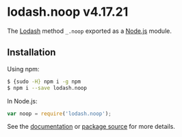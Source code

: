 # lodash.noop v4.17.21

The [Lodash](https://lodash.com/) method `_.noop` exported as a [Node.js](https://nodejs.org/) module.

## Installation

Using npm:
```bash
$ {sudo -H} npm i -g npm
$ npm i --save lodash.noop
```

In Node.js:
```js
var noop = require('lodash.noop');
```

See the [documentation](https://lodash.com/docs#noop) or [package source](https://github.com/lodash/lodash/blob/4.17.21-npm-packages/lodash.noop) for more details.
